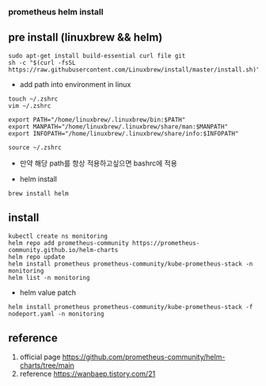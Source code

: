 ### prometheus helm install


## pre install (linuxbrew && helm)
```
sudo apt-get install build-essential curl file git
sh -c "$(curl -fsSL https://raw.githubusercontent.com/Linuxbrew/install/master/install.sh)"
```
- add path into environment in linux
```
touch ~/.zshrc
vim ~/.zshrc

export PATH="/home/linuxbrew/.linuxbrew/bin:$PATH"
export MANPATH="/home/linuxbrew/.linuxbrew/share/man:$MANPATH"
export INFOPATH="/home/linuxbrew/.linuxbrew/share/info:$INFOPATH"

source ~/.zshrc
```
* 만약 해당 path를 항상 적용하고싶으면 bashrc에 적용

- helm install
```
brew install helm
```

## install

```
kubectl create ns monitoring
helm repo add prometheus-community https://prometheus-community.github.io/helm-charts
helm repo update
helm install prometheus prometheus-community/kube-prometheus-stack -n monitoring
helm list -n monitoring
```

- helm value patch
```
helm install prometheus prometheus-community/kube-prometheus-stack -f nodeport.yaml -n monitoring
```


## reference
1) official page
https://github.com/prometheus-community/helm-charts/tree/main
2) reference
https://wanbaep.tistory.com/21



